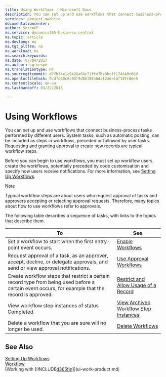 ```yaml
---
title: Using Workflows | Microsoft Docs
description: You can set up and use workflows that connect business-process tasks performed by different users. System tasks, such as automatic posting, can be included as steps in workflows, preceded or followed by user tasks. Requesting and granting approval to create new records are typical workflow steps.
services: project-madeira
documentationcenter: 
author: SorenGP
ms.service: dynamics365-business-central
ms.topic: article
ms.devlang: na
ms.tgt_pltfrm: na
ms.workload: na
ms.search.keywords: 
ms.date: 07/04/2017
ms.author: sgroespe
ms.translationtype: HT
ms.sourcegitcommit: d7fb34e1c9428a64c71ff47be8bcff174649c00d
ms.openlocfilehash: 0cdfe80c6c03f9d8b150a6daf2a6e4af187c8ee6
ms.contentlocale: en-au
ms.lasthandoff: 03/22/2018

---
```

# <a name="using-workflows"></a>Using Workflows
You can set up and use workflows that connect business-process tasks performed by different users. System tasks, such as automatic posting, can be included as steps in workflows, preceded or followed by user tasks. Requesting and granting approval to create new records are typical workflow steps.  

 Before you can begin to use workflows, you must set up workflow users, create the workflows, potentially preceded by code customisation and specify how users receive notifications. For more information, see [Setting Up Workflows](across-set-up-workflows.md).  

> [!NOTE]  
>  Typical workflow steps are about users who request approval of tasks and approvers accepting or rejecting approval requests. Therefore, many topics about how to use workflows refer to approvals.  

 The following table describes a sequence of tasks, with links to the topics that describe them.  

|**To**|**See**|  
|------------|-------------|  
|Set a workflow to start when the first entry-point event occurs.|[Enable Workflows](across-how-to-enable-workflows.md)|  
|Request approval of a task, as an approver, accept, decline, or delegate approvals, and send or view approval notifications.|[Use Approval Workflows](across-how-use-approval-workflows.md)|  
|Create workflow steps that restrict a certain record type from being used before a certain event occurs, for example that the record is approved.|[Restrict and Allow Usage of a Record](across-how-to-restrict-and-allow-usage-of-a-record.md)|  
|View workflow step instances of status Completed.|[View Archived Workflow Step Instances](across-how-to-view-archived-workflow-step-instances.md)|  
|Delete a workflow that you are sure will no longer be used.|[Delete Workflows](across-how-to-delete-workflows.md)|  

## <a name="see-also"></a>See Also  
[Setting Up Workflows](across-set-up-workflows.md)   
[Workflow](across-workflow.md)   
[Working with [!INCLUDE[d365fin](includes/d365fin_md.md)]](ui-work-product.md)

